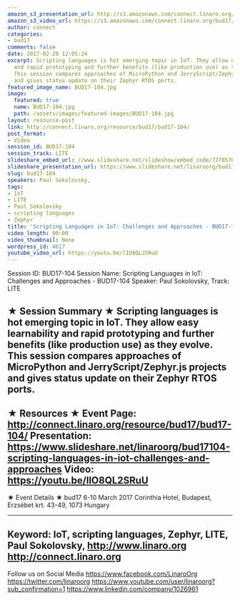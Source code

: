 ```yaml
---
amazon_s3_presentation_url: http://s3.amazonaws.com/connect.linaro.org/bud17/Presentations/BUD17-104%20-%20Scripting%20Languages%20in%20IoT.pdf
amazon_s3_video_url: https://s3.amazonaws.com/connect.linaro.org/bud17/Videos/Monday/BUD17-104%20Scripting%20Languages%20in%20IoT%20%20Challenge%20and%20Approaches.mp4
author: connect
categories:
- bud17
comments: false
date: 2017-02-28 12:05:24
excerpt: Scripting languages is hot emerging topic in IoT. They allow easy learnability
  and rapid prototyping and further benefits (like production use) as they evolve.
  This session compares approaches of MicroPython and JerryScript/Zephyr.js projects
  and gives status update on their Zephyr RTOS ports.
featured_image_name: BUD17-104.jpg
image:
  featured: true
  name: BUD17-104.jpg
  path: /assets/images/featured-images/BUD17-104.jpg
layout: resource-post
link: http://connect.linaro.org/resource/bud17/bud17-104/
post_format:
- Video
session_id: BUD17-104
session_track: LITE
slideshare_embed_url: //www.slideshare.net/slideshow/embed_code/72785709
slideshare_presentation_url: https://www.slideshare.net/linaroorg/bud17104-scripting-languages-in-iot-challenges-and-approaches
slug: bud17-104
speakers: Paul Sokolovsky,
tags:
- IoT
- LITE
- Paul Sokolovsky
- scripting languages
- Zephyr
title: 'Scripting Languages in IoT: Challenges and Approaches - BUD17-104'
video_length: 00:00
video_thumbnail: None
wordpress_id: 4617
youtube_video_url: https://youtu.be/lIO8QL2SRuU
---
```


Session ID: BUD17-104
Session Name: Scripting Languages in IoT: Challenges and Approaches - BUD17-104
Speaker: Paul Sokolovsky,
Track: LITE

★ Session Summary ★
Scripting languages is hot emerging topic in IoT. They allow easy learnability and rapid prototyping and further benefits (like production use) as they evolve. This session compares approaches of MicroPython and JerryScript/Zephyr.js projects and gives status update on their Zephyr RTOS ports.
---------------------------------------------------
★ Resources ★
Event Page: http://connect.linaro.org/resource/bud17/bud17-104/
Presentation: https://www.slideshare.net/linaroorg/bud17104-scripting-languages-in-iot-challenges-and-approaches
Video: https://youtu.be/lIO8QL2SRuU
---------------------------------------------------

★ Event Details ★
bud17
6-10 March 2017
Corinthia Hotel, Budapest,
Erzsébet krt. 43-49,
1073 Hungary

---------------------------------------------------
Keyword: IoT, scripting languages, Zephyr, LITE, Paul Sokolovsky,
http://www.linaro.org
http://connect.linaro.org
---------------------------------------------------
Follow us on Social Media
https://www.facebook.com/LinaroOrg
https://twitter.com/linaroorg
https://www.youtube.com/user/linaroorg?sub_confirmation=1
https://www.linkedin.com/company/1026961